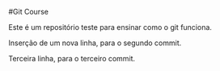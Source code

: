 #Git Course

Este é um repositório teste para ensinar como o git funciona.

Inserção de um nova linha, para o segundo commit.

Terceira linha, para o terceiro commit.
